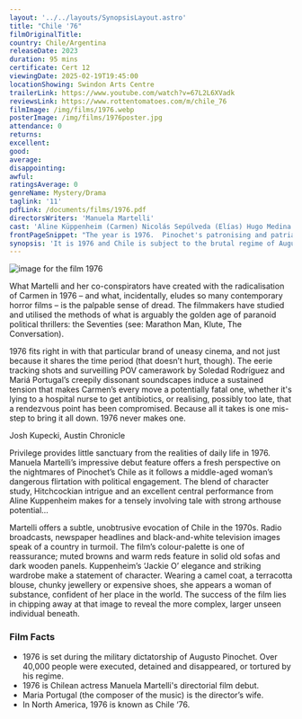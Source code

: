 ```yaml
---
layout: '../../layouts/SynopsisLayout.astro'
title: "Chile '76"
filmOriginalTitle:
country: Chile/Argentina
releaseDate: 2023
duration: 95 mins
certificate: Cert 12
viewingDate: 2025-02-19T19:45:00
locationShowing: Swindon Arts Centre
trailerLink: https://www.youtube.com/watch?v=67L2L6XVadk
reviewsLink: https://www.rottentomatoes.com/m/chile_76
filmImage: /img/films/1976.webp
posterImage: /img/films/1976poster.jpg
attendance: 0
returns:
excellent:
good:
average:
disappointing:
awful:
ratingsAverage: 0
genreName: Mystery/Drama
taglink: '11'
pdfLink: /documents/films/1976.pdf
directorsWriters: 'Manuela Martelli'
cast: 'Aline Küppenheim (Carmen) Nicolás Sepúlveda (Elías) Hugo Medina (Padre Sánchez)'
frontPageSnippet: "The year is 1976.  Pinochet's patronising and patriarchal society is seen through the eyes of a steely bourgeoise woman who risks her life and dares to take a stand."
synopsis: 'It is 1976 and Chile is subject to the brutal regime of Augusto Pinochet.  Carmen has moved to the family beach house to supervise its renovation.  She is approached by her priest, Fr. Sanchez, who asks her to secretly nurse a wounded young man.  She agrees and steps into a new and perilous world. '
---
```


![image for the film 1976](/img/films/1976.webp)

What Martelli and her co-conspirators have created with the radicalisation of Carmen in 1976 – and what, incidentally, eludes so many contemporary horror films – is the palpable sense of dread. The filmmakers have studied and utilised the methods of what is arguably the golden age of paranoid political thrillers: the Seventies (see: Marathon Man, Klute, The Conversation).

1976 fits right in with that particular brand of uneasy cinema, and not just because it shares the time period (that doesn’t hurt, though). The eerie tracking shots and surveilling POV camerawork by Soledad Rodríguez and Mariá Portugal’s creepily dissonant soundscapes induce a sustained tension that makes Carmen’s every move a potentially fatal one, whether it's lying to a hospital nurse to get antibiotics, or realising, possibly too late, that a rendezvous point has been compromised. Because all it takes is one mis-step to bring it all down. 1976 never makes one.

<div class="review__author review__author--review1">
Josh Kupecki, Austin Chronicle
</div>

Privilege provides little sanctuary from the realities of daily life in 1976. Manuela Martelli’s impressive debut feature offers a fresh perspective on the nightmares of Pinochet’s Chile as it follows a middle-aged woman’s dangerous flirtation with political engagement. The blend of character study, Hitchcockian intrigue and an excellent central performance from Aline Kuppenheim makes for a tensely involving tale with strong arthouse potential…

Martelli offers a subtle, unobtrusive evocation of Chile in the 1970s. Radio broadcasts, newspaper headlines and black-and-white television images speak of a country in turmoil. The film’s colour-palette is one of reassurance; muted browns and warm reds feature in solid old sofas and dark wooden panels. Kuppenheim’s ‘Jackie O’ elegance and striking wardrobe make a statement of character. Wearing a camel coat, a terracotta blouse, chunky jewellery or expensive shoes, she appears a woman of substance, confident of her place in the world. The success of the film lies in chipping away at that image to reveal the more complex, larger unseen individual beneath.

<div class="review__author">

</div>

### Film Facts

-   1976 is set during the military dictatorship of Augusto Pinochet. Over 40,000 people were executed, detained and disappeared, or tortured by his regime.
-   1976 is Chilean actress Manuela Martelli's directorial film debut.
-   Maria Portugal (the composer of the music) is the director’s wife.
-   In North America, 1976 is known as Chile ‘76.
